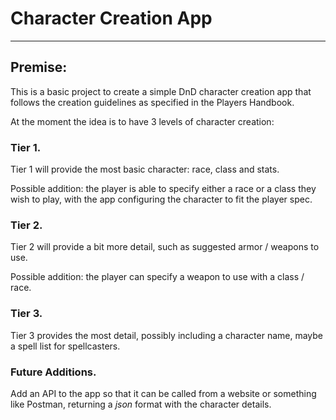 # Character Creation App

***

## Premise:
This is a basic project to create a simple DnD character creation app that follows the creation guidelines as specified in the Players Handbook.

At the moment the idea is to have 3 levels of character creation:


### Tier 1.
Tier 1 will provide the most basic character: race, class and stats. 

Possible addition: the player is able to specify either a race or a class they wish to play, with the app configuring the character to fit the player spec.

### Tier 2.
Tier 2 will provide a bit more detail, such as suggested armor / weapons to use.

Possible addition: the player can specify a weapon to use with a class / race.

### Tier 3.
Tier 3 provides the most detail, possibly including a character name, maybe a spell list for spellcasters.


### Future Additions.
Add an API to the app so that it can be called from a website or something like Postman, returning a *json* format with the character details.
